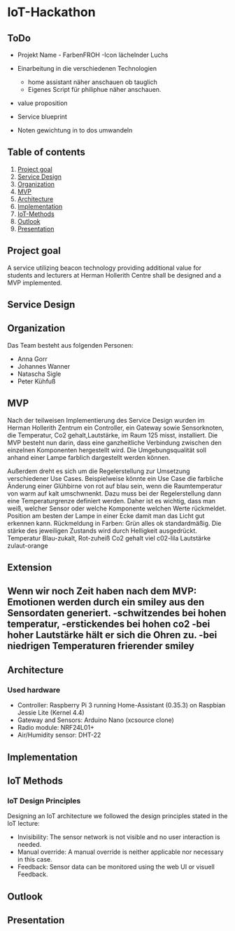 # IoT-Hackathon

## ToDo

* Projekt Name - FarbenFROH -Icon lächelnder Luchs

* Einarbeitung in die verschiedenen Technologien
  * home assistant näher anschauen ob tauglich
  * Eigenes Script für philiphue näher anschauen.
* value proposition
* Service blueprint
* Noten gewichtung in to dos umwandeln

## Table of contents

1. [Project goal](#Project-goal)
2. [Service Design](#Service-Design)
3. [Organization](#Organization)
4. [MVP](#MVP)
5. [Architecture](#Architecture)
6. [Implementation](#Implementation)
7. [IoT-Methods](#IoT-Methods)
8. [Outlook](#Outlook)
9. [Presentation](#Presentation)

## Project goal

A service utilizing beacon technology providing additional value for students and lecturers at Herman Hollerith Centre shall be designed and a MVP implemented.

## Service Design

## Organization

Das Team besteht aus folgenden Personen:

* Anna Gorr
* Johannes Wanner
* Natascha Sigle
* Peter Kühfuß

## MVP

Nach der teilweisen Implementierung des Service Design wurden im Herman Hollerith Zentrum ein Controller, ein Gateway sowie  Sensorknoten, die Temperatur, Co2 gehalt,Lautstärke, im Raum 125 misst, installiert.
Die MVP besteht nun darin, dass eine ganzheitliche Verbindung zwischen den einzelnen Komponenten hergestellt wird. Die Umgebungsqualität soll anhand einer Lampe farblich dargestellt werden können.

Außerdem dreht es sich um die Regelerstellung zur Umsetzung verschiedener Use Cases. Beispielweise könnte ein Use Case die farbliche Änderung einer Glühbirne von rot auf blau sein, wenn die Raumtemperatur von warm auf kalt umschwnenkt. Dazu muss bei der Regelerstellung dann eine Temperaturgrenze definiert werden. Daher ist es wichtig, dass man weiß, welcher Sensor oder welche Komponente welchen Werte rückmeldet.
Position am besten der Lampe in einer Ecke damit man das Licht gut erkennen kann.
Rückmeldung in Farben:
  Grün alles ok standardmäßig.
  Die stärke des jeweiligen Zustands wird durch Helligkeit ausgedrückt.
  Temperatur Blau-zukalt,  Rot-zuheiß
  Co2 gehalt viel c02-lila 
  Lautstärke zulaut-orange


## Extension
Wenn wir noch Zeit haben nach dem MVP:
Emotionen werden durch ein smiley aus den Sensordaten generiert.
  -schwitzendes bei hohen temperatur, 
  -erstickendes bei hohen co2
  -bei hoher Lautstärke hält er sich die Ohren zu. 
  -bei niedrigen Temperaturen frierender smiley
  -
## Architecture

### Used hardware

* Controller: Raspberry Pi 3 running Home-Assistant (0.35.3) on Raspbian Jessie Lite (Kernel 4.4)
* Gateway and Sensors: Arduino Nano (xcsource clone)
* Radio module: NRF24L01+
* Air/Humidity sensor: DHT-22

## Implementation

## IoT Methods

### IoT Design Principles

Designing an IoT architecture we followed the design principles stated in the IoT lecture:

* Invisibility: The sensor network is not visible and no user interaction is needed.
* Manual override: A manual override is neither applicable nor necessary in this case.
* Feedback: Sensor data can be monitored using the web UI or visuell Feedback.

## Outlook

## Presentation
